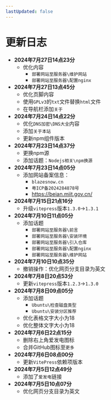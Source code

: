 ```yaml
---
lastUpdated: false
---
```


# 更新日志

- **2024年7月27日14点23分**
  - 优化内容
    - ```部署网站至服务器\维护网站```
    - ```部署网站至服务器\配置nginx```
- **2024年7月27日13点45分**
  - 优化页脚内容
  - 使用```GPLv3```的```txt```文件替换```html```文件
  - 在导航栏添加```关于```
- **2024年7月24日14点22分**
  - 优化```DNS加密\DNS大全```内容
  - 添加```关于本站```
  - 更新npm组件版本
- **2024年7月23日14点37分**
  - 更换npm源
  - 添加话题：```Nodejs相关\npm换源```
- **2024年7月23日14点05分**
  - 添加网站备案信息：
    - ```blazesnow.cn```
    - ```粤ICP备2024284878号```
    - <https://beian.miit.gov.cn/>
- **2024年7月15日21点16分**
  - 升级```vitepress```版本```1.3.0```->```1.3.1```
- **2024年7月10日11点05分**
  - 添加话题
    - ```部署网站至服务器\前言```
    - ```部署网站至服务器\安装环境```
    - ```部署网站至服务器\引入仓库```
    - ```部署网站至服务器\配置nginx```
    - ```部署网站至服务器\维护网站```
- **2024年7月10日10点35分**
  - 撤销操作：优化网页分支目录为英文
- **2024年7月8日20点53分**
  - 更新```vitepress```版本```1.2.3```->```1.3.0```
- **2024年7月8日09点05分**
  - 添加话题
    - ```Ubuntu\检查磁盘类型```
    - ```Ubuntu\安装分区推荐```
  - 优化表格文字大小为18
  - 优化整体文字大小为18
- **2024年7月6日22点15分**
  - 删除右上角爱发电图标
  - 合并GitHub图标至```更多```
- **2024年7月6日08点00分**
  - 更新```VitePress```依赖项版本
- **2024年7月5日12点49分**
  - 添加了```爱发电```链接
- **2024年7月5日10点07分**
  - 优化网页分支目录为英文
